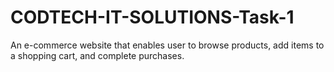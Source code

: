# CODTECH-IT-SOLUTIONS-Task-1
An e-commerce website that enables user to browse products, add items to a shopping cart, and complete purchases.

